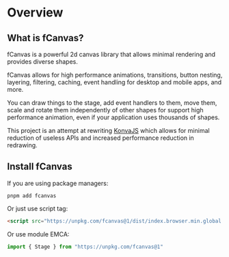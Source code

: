 # Overview

## What is fCanvas?

fCanvas is a powerful 2d canvas library that allows minimal rendering and provides diverse shapes.

fCanvas allows for high performance animations, transitions, button nesting, layering, filtering,
caching, event handling for desktop and mobile apps, and more.

You can draw things to the stage, add event handlers to them, move them,
scale and rotate them independently of other shapes for support
high performance animation, even if your application uses thousands of shapes.

This project is an attempt at rewriting [KonvaJS](https://github.com/konvajs/konva) which allows for minimal reduction of useless APIs and increased performance reduction in redrawing.

## Install fCanvas

If you are using package managers:

```bash:no-line-numbers
pnpm add fcanvas
```

Or just use script tag:

```html
<script src="https://unpkg.com/fcanvas@1/dist/index.browser.min.global.js"></script>
```

Or use module EMCA:

```js
import { Stage } from "https://unpkg.com/fcanvas@1"
```
